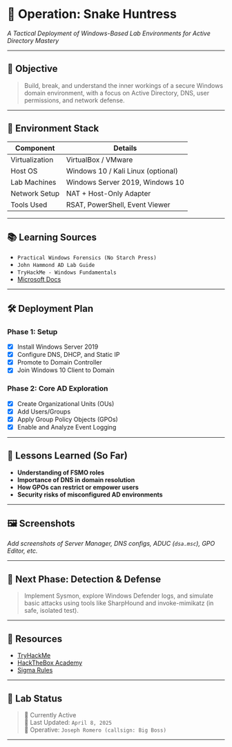 # 🐍 Operation: Snake Huntress  
_A Tactical Deployment of Windows-Based Lab Environments for Active Directory Mastery_

---

## 🎯 Objective

> Build, break, and understand the inner workings of a secure Windows domain environment, with a focus on Active Directory, DNS, user permissions, and network defense.

---

## 🧱 Environment Stack

| Component        | Details                        |
|------------------|-------------------------------|
| Virtualization   | VirtualBox / VMware            |
| Host OS          | Windows 10 / Kali Linux (optional) |
| Lab Machines     | Windows Server 2019, Windows 10 |
| Network Setup    | NAT + Host-Only Adapter         |
| Tools Used       | RSAT, PowerShell, Event Viewer  |

---

## 📚 Learning Sources

- `Practical Windows Forensics (No Starch Press)`
- `John Hammond AD Lab Guide`
- `TryHackMe - Windows Fundamentals`
- [Microsoft Docs](https://learn.microsoft.com/en-us/windows-server/identity/ad-ds/get-started/)

---

## 🛠️ Deployment Plan

### Phase 1: Setup  
- [x] Install Windows Server 2019  
- [x] Configure DNS, DHCP, and Static IP  
- [x] Promote to Domain Controller  
- [x] Join Windows 10 Client to Domain  

### Phase 2: Core AD Exploration  
- [x] Create Organizational Units (OUs)  
- [x] Add Users/Groups  
- [x] Apply Group Policy Objects (GPOs)  
- [x] Enable and Analyze Event Logging  

---

## 🧠 Lessons Learned (So Far)

- **Understanding of FSMO roles**
- **Importance of DNS in domain resolution**
- **How GPOs can restrict or empower users**
- **Security risks of misconfigured AD environments**

---

## 🖼️ Screenshots

_Add screenshots of Server Manager, DNS configs, ADUC (`dsa.msc`), GPO Editor, etc._

---

## 🚨 Next Phase: Detection & Defense

> Implement Sysmon, explore Windows Defender logs, and simulate basic attacks using tools like SharpHound and invoke-mimikatz (in safe, isolated test).

---

## 🔗 Resources

- [TryHackMe](https://tryhackme.com/)
- [HackTheBox Academy](https://academy.hackthebox.com/)
- [Sigma Rules](https://github.com/SigmaHQ/sigma)

---

## 🧪 Lab Status

> 🔄 Currently Active  
> 📅 Last Updated: `April 8, 2025`  
> 🧍 Operative: `Joseph Romero (callsign: Big Boss)`

---

